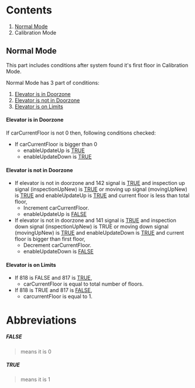 # Contents

1. [Normal Mode](#normal-mode)
2. Calibration Mode

## Normal Mode

This part includes conditions after system found it's first floor in Calibration Mode.

Normal Mode has 3 part of conditions:
1. [Elevator is in Doorzone](#elevator-is-in-doorzone)
2. [Elevator is not in Doorzone](#elevator-is-not-in-doorzone)
3. [Elevator is on Limits](#elevator-is-on-limits)

#### Elevator is in Doorzone
If carCurrentFloor is not 0 then, following conditions checked:
- If carCurrentFloor is bigger than 0
	- enableUpdateUp is [TRUE](#true)
	- enableUpdateDown is [TRUE](#true)

#### Elevator is not in Doorzone
- If elevator is not in doorzone and 142 signal is [TRUE](#true) and inspection up signal (inspectionUpNew) is [TRUE](#true) or moving up signal (movingUpNew) is [TRUE](#true) and enableUpdateUp is [TRUE](#true) and current floor is less than total floor,
	 - Increment carCurrentFloor.
	 - enableUpdateUp is [FALSE](#false)
- If elevator is not in doorzone and 141 signal is [TRUE](#true) and inspection down signal (inspectionUpNew) is TRUE or moving down signal (movingUpNew) is [TRUE](#true) and enableUpdateDown is [TRUE](#true) and current floor is bigger than first floor,
	- Decrement carCurrentFloor.
	- enableUpdateDown is [FALSE](#false)

#### Elevator is on Limits
- If 818 is FALSE and 817 is [TRUE](#true),
	- carCurrentFloor is equal to total number of floors.
- If 818 is TRUE and 817 is [FALSE](#false),
	- carcurrentFloor is equal to 1.


# Abbreviations

 ##### **FALSE** 
 > means it is 0
 ##### **TRUE**
 > means it is 1
